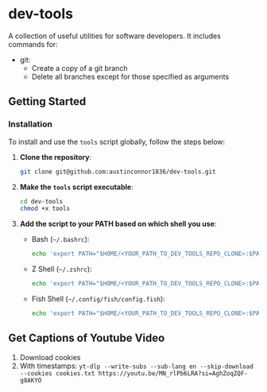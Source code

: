 # dev-tools

A collection of useful utilities for software developers.
It includes commands for:
- git:
  - Create a copy of a git branch
  - Delete all branches except for those specified as arguments

## Getting Started

### Installation

To install and use the `tools` script globally, follow the steps below:

1. **Clone the repository**:

   ```bash
   git clone git@github.com:austinconnor1836/dev-tools.git
2. **Make the `tools` script executable**:
   ```bash
   cd dev-tools
   chmod +x tools
3. **Add the script to your PATH based on which shell you use**:
   - Bash (`~/.bashrc`): 
     ```bash
     echo 'export PATH="$HOME/<YOUR_PATH_TO_DEV_TOOLS_REPO_CLONE>:$PATH"' >> ~/.bashrc
   - Z Shell (`~/.zshrc`):
     ```bash
     echo 'export PATH="$HOME/<YOUR_PATH_TO_DEV_TOOLS_REPO_CLONE>:$PATH"' >> ~/.zshrc
   - Fish Shell (`~/.config/fish/config.fish`):
     ```bash
     echo 'export PATH="$HOME/<YOUR_PATH_TO_DEV_TOOLS_REPO_CLONE>:$PATH"' >> ~/.config/fish/config.fish

## Get Captions of Youtube Video
1. Download cookies
2. With timestamps: `yt-dlp --write-subs --sub-lang en --skip-download --cookies cookies.txt https://youtu.be/MN_rlPb6LRA?si=AghZoqZQF-g8AKYO`